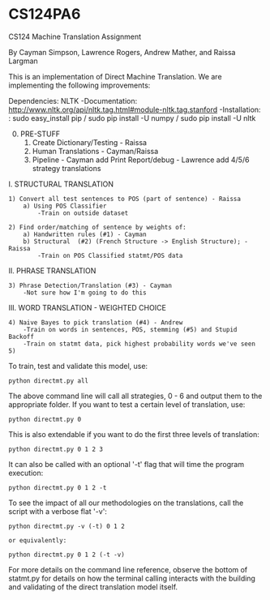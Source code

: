 # CS124PA6
CS124 Machine Translation Assignment

By Cayman Simpson, Lawrence Rogers, Andrew Mather, and Raissa Largman

This is an implementation of Direct Machine Translation. We are implementing the following improvements:

Dependencies:
NLTK
	-Documentation: http://www.nltk.org/api/nltk.tag.html#module-nltk.tag.stanford
	-Installation: : sudo easy_install pip / sudo pip install -U numpy / sudo pip install -U nltk

0. PRE-STUFF
	1) Create Dictionary/Testing - Raissa
	2) Human Translations - Cayman/Raissa
	3) Pipeline - Cayman add Print Report/debug
				- Lawrence add 4/5/6 strategy translations


I. STRUCTURAL TRANSLATION

	1) Convert all test sentences to POS (part of sentence) - Raissa
		a) Using POS Classifier 
			-Train on outside dataset

	2) Find order/matching of sentence by weights of:
		a) Handwritten rules (#1) - Cayman
		b) Structural  (#2) (French Structure -> English Structure); - Raissa
			-Train on POS Classified statmt/POS data


II. PHRASE TRANSLATION

	3) Phrase Detection/Translation (#3) - Cayman
		-Not sure how I'm going to do this


III. WORD TRANSLATION - WEIGHTED CHOICE

	4) Naive Bayes to pick translation (#4) - Andrew
		-Train on words in sentences, POS, stemming (#5) and Stupid Backoff 
		-Train on statmt data, pick highest probability words we've seen
	5)  



To train, test and validate this model, use:

	python directmt.py all

The above command line will call all strategies, 0 - 6 and output them to the appropriate folder. If you want to test a certain level of translation, use:

	python directmt.py 0

This is also extendable if you want to do the first three levels of translation:

	python directmt.py 0 1 2 3

It can also be called with an optional '-t' flag that will time the program execution:

	python directmt.py 0 1 2 -t


To see the impact of all our methodologies on the translations, call the script with a verbose flat '-v':

	python directmt.py -v (-t) 0 1 2

	or equivalently:

	python directmt.py 0 1 2 (-t -v)


For more details on the command line reference, observe the bottom of statmt.py for details on how the terminal calling interacts with the building and validating of the direct translation model itself.